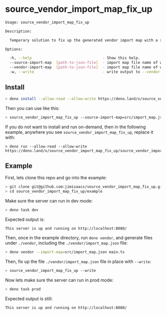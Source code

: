 # source_vendor_import_map_fix_up

```sh
Usage: source_vendor_import_map_fix_up

Description:

  Temporary solution to fix up the generated vendor import map with a source import map.

Options:

  -h, --help                                - Show this help.
  --source-import-map  [path-to-json-file]  - import map file name of what was passed into 'deno vendor --import-map=[HERE]').  (required, Default: "src/import_map.json")
  --vendor-import-map  [path-to-json-file]  - import map file name of what 'deno vendor' generated.                             (required, Default: "vendor/import_map.json")
  -w, --write                               - write output to --vendor-import-map
```

## Install

```sh
> deno install --allow-read --allow-write https://deno.land/x/source_vendor_import_map_fix_up/source_vendor_import_map_fix_up.ts
```

Then you can use like this:
```sh
> source_vendor_import_map_fix_up --source-import-map=src/import_map.json --vendor-import-map=vendor/import_map.json --write
```

If you do not want to install and run on-demand, then in the following example, anywhere you see `source_vendor_import_map_fix_up`, replace it with:
```
> deno run --allow-read --allow-write https://deno.land/x/source_vendor_import_map_fix_up/source_vendor_import_map_fix_up.ts
```

## Example


First, lets clone this repo and go into the example:
```sh
> git clone git@github.com:jimisaacs/source_vendor_import_map_fix_up.git
> cd source_vendor_import_map_fix_up/example
```

Make sure the server can run in dev mode:
```sh
> deno task dev
```

Expected output is:
```
This server is up and running on http://localhost:8080/
```

Then, once in the example directory, run `deno vendor`, and generate files under `./vendor`, including the `./vendor/import_map.json` file:
```sh
> deno vendor --import-map=src/import_map.json main.ts
```

Then, fix up the file `./vendor/import_map.json` file in place with `--write`:
```sh
> source_vendor_import_map_fix_up --write
```

Now lets make sure the server can run in prod mode:
```sh
> deno task prod
```

Expected output is still:
```
This server is up and running on http://localhost:8080/
```
